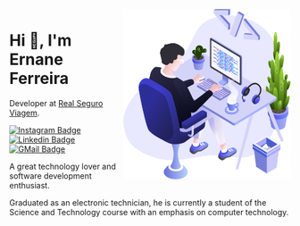 
<img align="right" src="./images/user.png" width="300"/>

# Hi 👋, I'm Ernane Ferreira

Developer at [Real Seguro Viagem](https://www.seguroviagem.srv.br/).

[![Instagram Badge](https://img.shields.io/badge/-Ernane.Jx-262671?style=flat-square&labelColor=262671&logo=instagram&logoColor=white)](https://www.instagram.com/ernane.jx/)
[![Linkedin Badge](https://img.shields.io/badge/-Ernane%20Ferreira-262671?style=flat-square&logo=Linkedin&logoColor=white)](https://www.linkedin.com/in/ernane/)
[![GMail Badge](https://img.shields.io/badge/ernane.junior25@gmail.com-262671?style=flat-square&labelColor=262671&logo=gmail&logoColor=fff)](mailto:ernane.junior25@gmail.com)

A great technology lover and software development enthusiast. 

Graduated as an electronic technician, he is currently a student of the Science and Technology course with an emphasis on computer technology.
